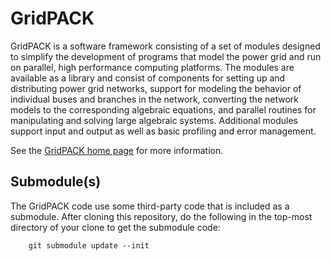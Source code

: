# GridPACK

GridPACK is a software framework consisting of a set of modules
designed to simplify the development of programs that model the power
grid and run on parallel, high performance computing platforms. The
modules are available as a library and consist of components for
setting up and distributing power grid networks, support for modeling
the behavior of individual buses and branches in the network,
converting the network models to the corresponding algebraic
equations, and parallel routines for manipulating and solving large
algebraic systems. Additional modules support input and output as well
as basic profiling and error management.  

See the [GridPACK home page](https://www.gridpack.org) for more information.

## Submodule(s) ##

The GridPACK code use some third-party code that is included as a
submodule.  After cloning this repository, do the following in the
top-most directory of your clone to get the submodule code:

        git submodule update --init

